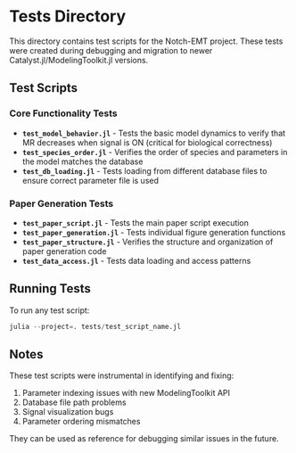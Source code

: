# Tests Directory

This directory contains test scripts for the Notch-EMT project. These tests were created during debugging and migration to newer Catalyst.jl/ModelingToolkit.jl versions.

## Test Scripts

### Core Functionality Tests

- **`test_model_behavior.jl`** - Tests the basic model dynamics to verify that MR decreases when signal is ON (critical for biological correctness)
- **`test_species_order.jl`** - Verifies the order of species and parameters in the model matches the database
- **`test_db_loading.jl`** - Tests loading from different database files to ensure correct parameter file is used

### Paper Generation Tests

- **`test_paper_script.jl`** - Tests the main paper script execution
- **`test_paper_generation.jl`** - Tests individual figure generation functions
- **`test_paper_structure.jl`** - Verifies the structure and organization of paper generation code
- **`test_data_access.jl`** - Tests data loading and access patterns

## Running Tests

To run any test script:
```julia
julia --project=. tests/test_script_name.jl
```

## Notes

These test scripts were instrumental in identifying and fixing:
1. Parameter indexing issues with new ModelingToolkit API
2. Database file path problems
3. Signal visualization bugs
4. Parameter ordering mismatches

They can be used as reference for debugging similar issues in the future.